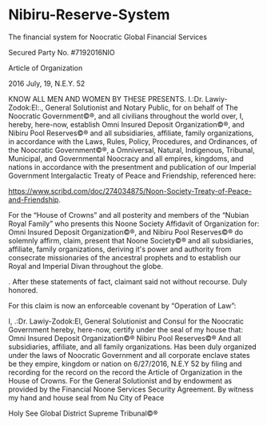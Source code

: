 # Nibiru-Reserve-System


The financial system for Noocratic Global Financial Services


Secured Party No. #7192016NIO


Article of Organization

2016 July, 19, N.E.Y. 52


KNOW ALL MEN AND WOMEN BY THESE PRESENTS. I.:Dr. Lawiy-Zodok:El:., General Solutionist and Notary Public, for on behalf of The Noocratic Government©®, and all civilians throughout the world over, I, hereby, here-now, establish Omni Insured Deposit Organization©®, and Nibiru Pool Reserves©® and all subsidiaries, affiliate, family organizations, in accordance with the Laws, Rules, Policy, Procedures, and Ordinances, of the Noocratic Government©®, a Omniversal, Natural, Indigenous, Tribunal, Municipal, and Governmental Noocracy and all empires, kingdoms, and nations in accordance with the presentment and publication of our Imperial Government Intergalactic Treaty of Peace and Friendship, referenced here:

https://www.scribd.com/doc/274034875/Noon-Society-Treaty-of-Peace-and-Friendship.


For the “House of Crowns” and all posterity and members of the “Nubian Royal Family” who presents this Noone Society Affidavit of Organization for: Omni Insured Deposit Organization©®, and Nibiru Pool Reserves©® do solemnly affirm, claim, present that Noone Society©® and all subsidiaries, affiliate, family organizations, deriving it's power and authority from consecrate missionaries of the ancestral prophets and to establish our Royal and Imperial Divan throughout the globe. 

.
After these statements of fact, claimant said not without recourse. Duly honored.


For this claim is now an enforceable covenant by “Operation of Law”:


I, .:Dr. Lawiy-Zodok:El, General Solutionist and Consul for the Noocratic Government hereby, here-now, certify
under the seal of my house that:
Omni Insured Deposit Organization©®
Nibiru Pool Reserves©®
And all subsidiaries, affiliate, and all family organizations.
Has been duly organized under the laws of Noocratic Government and all corporate enclave states be they empire,
kingdom or nation on 6/27/2016, N.E.Y 52 by filing and recording for the record on the record the Article of
Organization in the House of Crowns. For the General Solutionist and by endowment as provided by the
Financial Noone Services Security Agreement.
By witness my hand and house seal from Nu City of Peace

Holy See Global District Supreme Tribunal©®
